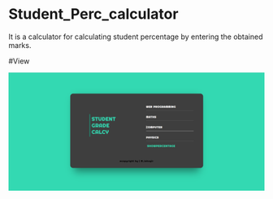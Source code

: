 # Student_Perc_calculator
It is a calculator for calculating student percentage by entering the obtained marks.

#View

![](Img/Capture.PNG)
